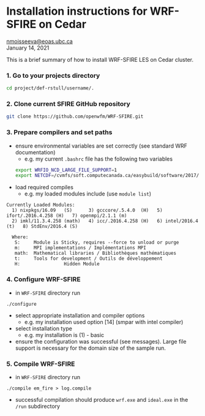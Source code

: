 # Installation instructions for WRF-SFIRE on Cedar

nmoisseeva@eoas.ubc.ca \
January 14, 2021 

This is a brief summary of how to install WRF-SFIRE LES on Cedar cluster.

### 1. Go to your projects directory
```bash
cd project/def-rstull/username/.
```
### 2. Clone current SFIRE GitHub repository
```bash
git clone https://github.com/openwfm/WRF-SFIRE.git
```
### 3. Prepare compilers and set paths
* ensure environmental variables are set correctly (see standard WRF documentation)
    - e.g. my current `.bashrc` file has the following two variables
    ```bash
    export WRFIO_NCD_LARGE_FILE_SUPPORT=1
    export NETCDF=/cvmfs/soft.computecanada.ca/easybuild/software/2017/avx2/Compiler/intel2019/netcdf-fortran/4.4.5/
    ```
* load required compiles 
    - e.g. my loaded modules include (use `module list`)
```
Currently Loaded Modules:
  1) nixpkgs/16.09   (S)      3) gcccore/.5.4.0  (H)   5) ifort/.2016.4.258 (H)   7) openmpi/2.1.1 (m)
  2) imkl/11.3.4.258 (math)   4) icc/.2016.4.258 (H)   6) intel/2016.4      (t)   8) StdEnv/2016.4 (S)

  Where:
   S:     Module is Sticky, requires --force to unload or purge
   m:     MPI implementations / Implémentations MPI
   math:  Mathematical libraries / Bibliothèques mathématiques
   t:     Tools for development / Outils de développement
   H:                Hidden Module
```
### 4. Configure WRF-SFIRE
* in `WRF-SFIRE` directory run 
```
./configure
```
* select appropriate installation and compiler options
    - e.g. my installation used option [14] (smpar with intel compiler)
* select installation type
    - e.g. my installation is (1) - basic
* ensure the configuration was successful (see messages). Large file support is necessary for the domain size of the sample run.

### 5. Compile WRF-SFIRE
* in `WRF-SFIRE` directory run
```
./compile em_fire > log.compile
```
* successful compilation should produce `wrf.exe` and `ideal.exe` in the `/run` subdirectory
